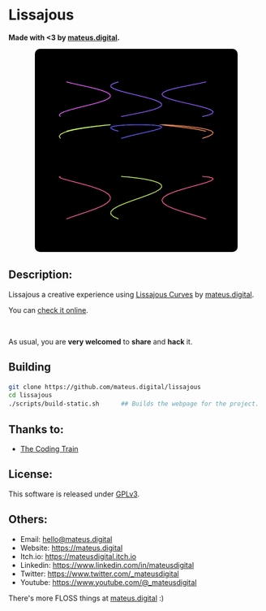 # Lissajous

**Made with <3 by [mateus.digital](https://mateus.digital).**


<p align="center">
    <img style="border-radius: 10px;" src="./res/readme.gif"/>
</p>

## Description:

Lissajous a creative experience using [Lissajous Curves](https://en.wikipedia.org/wiki/Lissajous_curve) by [mateus.digital](https://mateus.digital).

You can [check it online](https://mateus.digital/lissajous).

<br>

As usual, you are **very welcomed** to **share** and **hack** it.


## Building


```bash
git clone https://github.com/mateus.digital/lissajous
cd lissajous
./scripts/build-static.sh      ## Builds the webpage for the project.
```


## Thanks to:

- [The Coding Train](https://www.youtube.com/@TheCodingTrain)


## License:

This software is released under [GPLv3](https://www.gnu.org/licenses/gpl-3.0.en.html).


## Others:

- Email: hello@mateus.digital
- Website: https://mateus.digital
- Itch.io: https://mateusdigital.itch.io
- Linkedin: https://www.linkedin.com/in/mateusdigital
- Twitter: https://www.twitter.com/_mateusdigital
- Youtube: https://www.youtube.com/@_mateusdigital

There's more FLOSS things at [mateus.digital](https://mateus.digital) :)
